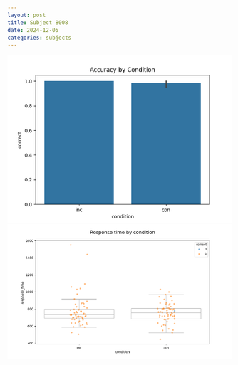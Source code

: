 ```yaml
---
layout: post
title: Subject 8008
date: 2024-12-05
categories: subjects
---
```


![](data/8008/run-1/8008_NF_acc.png)
![](data/8008/run-1/8008_NF_rt.png)
